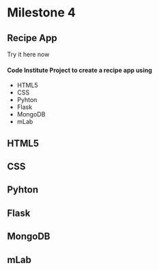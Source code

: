 # Milestone 4 

## Recipe App

Try it here now <a href="#"></a>

#### Code Institute Project to create a recipe app using

- HTML5
- CSS
- Pyhton
- Flask
- MongoDB
- mLab

## HTML5

## CSS

## Pyhton

## Flask

## MongoDB

## mLab


